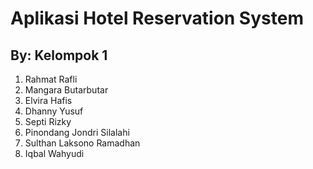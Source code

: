 # Aplikasi Hotel Reservation System

## By: Kelompok 1

1. Rahmat Rafli
2. Mangara Butarbutar
3. Elvira Hafis
4. Dhanny Yusuf
5. Septi Rizky
6. Pinondang Jondri Silalahi
7. Sulthan Laksono Ramadhan
8. Iqbal Wahyudi

